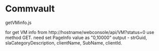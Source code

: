 # Commvault

getVMinfo.js

for get VM info from http://hostname/webconsole/api/VM?status=0 use method GET. need set PageInfo value as "0,10000"
output - strGuid, slaCategoryDescription, clientName, SubName, clientId.
